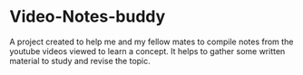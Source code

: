 # Video-Notes-buddy
A project created to help me and my fellow mates to compile notes from the youtube videos viewed to learn a concept. It helps to gather some written material to study and revise the topic.
